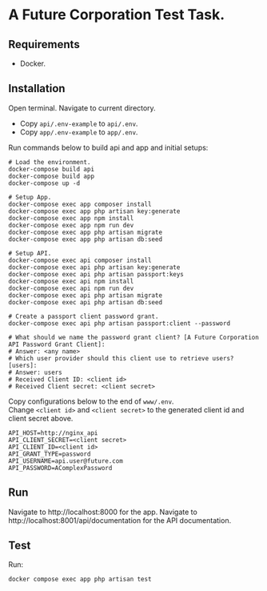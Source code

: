 # A Future Corporation Test Task.

## Requirements
- Docker.

## Installation
Open terminal. Navigate to current directory.

- Copy `api/.env-example` to `api/.env`.
- Copy `app/.env-example` to `app/.env`.

Run commands below to build api and app and initial setups:

```
# Load the environment.
docker-compose build api
docker-compose build app
docker-compose up -d

# Setup App.
docker-compose exec app composer install
docker-compose exec app php artisan key:generate
docker-compose exec app npm install
docker-compose exec app npm run dev
docker-compose exec app php artisan migrate
docker-compose exec app php artisan db:seed

# Setup API.
docker-compose exec api composer install
docker-compose exec api php artisan key:generate
docker-compose exec api php artisan passport:keys
docker-compose exec api npm install
docker-compose exec api npm run dev
docker-compose exec api php artisan migrate
docker-compose exec api php artisan db:seed

# Create a passport client password grant.
docker-compose exec api php artisan passport:client --password

# What should we name the password grant client? [A Future Corporation API Password Grant Client]:
# Answer: <any name>
# Which user provider should this client use to retrieve users? [users]:
# Answer: users
# Received Client ID: <client id>
# Received Client secret: <client secret>
```

Copy configurations below to the end of `www/.env`. \
Change `<client id>` and `<client secret>` to the generated client id and client secret above. 
```
API_HOST=http://nginx_api
API_CLIENT_SECRET=<client secret>
API_CLIENT_ID=<client id>
API_GRANT_TYPE=password
API_USERNAME=api.user@future.com
API_PASSWORD=AComplexPassword
```

## Run
Navigate to http://localhost:8000 for the app.
Navigate to http://localhost:8001/api/documentation for the API documentation.

## Test
Run:
```
docker compose exec app php artisan test
```
